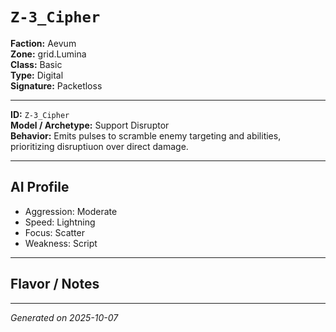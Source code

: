 # `Z-3_Cipher`

**Faction:** Aevum  
**Zone:** grid.Lumina  
**Class:** Basic  
**Type:** Digital  
**Signature:** Packetloss  

---

**ID:** `Z-3_Cipher`  
**Model / Archetype:** Support Disruptor  
**Behavior:** Emits pulses to scramble enemy targeting and abilities, prioritizing disruptiuon over direct damage.

---

## AI Profile

- Aggression: Moderate  
- Speed: Lightning  
- Focus: Scatter  
- Weakness: Script

---

## Flavor / Notes



---

*Generated on 2025-10-07*
